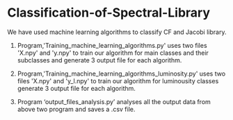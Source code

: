 # Classification-of-Spectral-Library
We have used machine learning algorithms to classify CF and Jacobi library.
1. Program,'Training_machine_learning_algorithms.py' uses two files  'X.npy' and 'y.npy'  to train our algorithm for main classes and their subclasses  and  generate 3 output file for each algorithm.

2. Program,'Training_machine_learning_algorithms_luminosity.py' uses two files  'X.npy' and 'y_l.npy'  to train our algorithm for luminousity classes  generate 3 output file for each algorithm.

3.  Program ‘output_files_analysis.py’ analyses all the output data from above two program and saves a .csv file.
